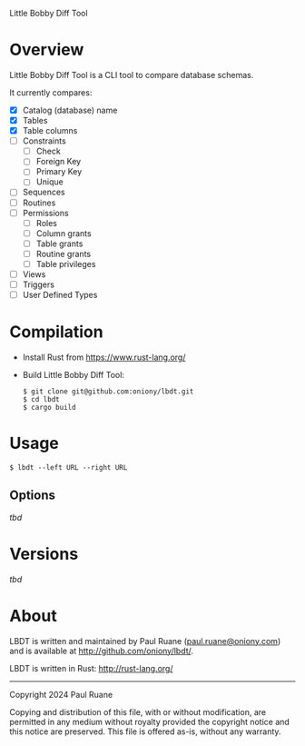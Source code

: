 Little Bobby Diff Tool

# Overview

Little Bobby Diff Tool is a CLI tool to compare database schemas.

It currently compares:

- [X] Catalog (database) name
- [X] Tables
- [X] Table columns
- [ ] Constraints
  - [ ] Check
  - [ ] Foreign Key
  - [ ] Primary Key
  - [ ] Unique
- [ ] Sequences
- [ ] Routines
- [ ] Permissions
  - [ ] Roles
  - [ ] Column grants
  - [ ] Table grants
  - [ ] Routine grants
  - [ ] Table privileges
- [ ] Views
- [ ] Triggers
- [ ] User Defined Types

# Compilation

* Install Rust from <https://www.rust-lang.org/>
* Build Little Bobby Diff Tool:

      $ git clone git@github.com:oniony/lbdt.git
      $ cd lbdt
      $ cargo build
    
# Usage

    $ lbdt --left URL --right URL

## Options

_tbd_

# Versions

_tbd_

# About

LBDT is written and maintained by Paul Ruane (<paul.ruane@oniony.com>) and is available at <http://github.com/oniony/lbdt/>.

LBDT is written in Rust: <http://rust-lang.org/>

- - -

Copyright 2024 Paul Ruane

Copying and distribution of this file, with or without modification,
are permitted in any medium without royalty provided the copyright
notice and this notice are preserved.  This file is offered as-is,
without any warranty.
